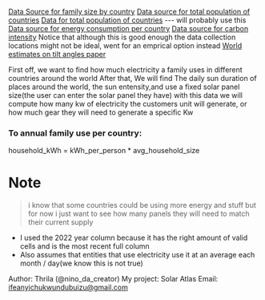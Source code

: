 [Data Source for family size by country](https://www.un.org/development/desa/pd/data/household-size-and-composition?utm_source=chatgpt.com)
[Data source for total population of countries](https://population.un.org/wpp/downloads?folder=Standard%20Projections&group=Most%20used)
[Data for total population of countries](https://data.worldbank.org/indicator/SP.POP.TOTL) --- will probably use this
[Data source for energy consumption per country](https://data.worldbank.org/indicator/EG.USE.ELEC.KH.PC)
[Data source for carbon intensity](https://ourworldindata.org/grapher/carbon-intensity-electricity?utm_source=chatgpt.com)
Notice that although this is good enough the data collection locations might not be ideal, went for an emprical option instead
[World estimates on tilt angles paper](https://web.stanford.edu/group/efmh/jacobson/Articles/I/TiltAngles.pdf)


First off, we want to find how much electricity a family uses in different countries around the world
After that, We will find The daily sun duration of places around the world, the sun entensity,and use a fixed solar panel size(the user can enter the solar panel they have)
with this data we will compute how many kw of electricity the customers unit will generate, or how much gear they will need to generate a specific Kw

### To annual family use per country:
household_kWh = kWh_per_person * avg_household_size







# Note 
> i know that some countries could be using more energy and stuff but for now i just want to see how many panels they will need to match their current supply

- I used the 2022 year column because it has the right amount of valid cells and is the most recent full column
- Also assumes that entities that use electricity use it at an average each month  / day(we know this is not true)



Author: Thrila (@nino_da_creator)
My project: Solar Atlas
Email: ifeanyichukwundubuizu@gmail.com
